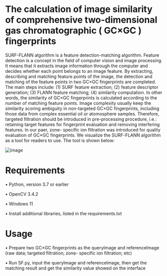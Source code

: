 The calculation of image similarity of comprehensive two-dimensional gas chromatographic ( GC×GC ) fingerprints
==

SURF-FLANN algorithm is a feature detection-matching algorithm. Feature detection is a concept in the field of computer vision and image processing. It means that it extracts image information through the computer and decides whether each point belongs to an image feature. By extracting, describing and matching feature points of the image, the detection and matching of the feature points in two GC×GC fingerprints are completed. The main steps include: (1) SURF feature extraction; (2) feature descriptor generation; (3) FLANN feature matching; (4) similarity computation. In other words, the similarity of GC×GC fingerprints is calculated according to the number of matching feature points.
Image complexity usually keep the similarity scoring ambiguity in non-targeted GC×GC fingerprints, including those data from complex essential oil or atomosphere samples. Therefore, targeted filtration should be introduced in pre-processing procedure, i.e.: retaining target features for fingerprint evaluation and removing interfering features. In our paer, zone- specific ion filtration was introduced for quality evaluation of GC×GC fingerprints. 
We visualize the SURF-FLANN algorithm as a tool for readers to use. The tool is shown below:

![image](https://user-images.githubusercontent.com/76737318/226507374-092a8991-d050-4676-826e-a7379095e797.png)


 
Requirements
==
•	Python, version 3.7 or earlier

•	OpenCV 3.4.2

•	Windows 11

•	Install additional libraries, listed in the requirements.txt

Usage
==
•	Prepare two GC×GC fingerprints as the queryImage and referenceImage
  (raw data; targeted filtration; zone- specific ion filtration; etc)
  
•	Run SF.py, input the queryImage and referenceImage, then get the matching result and get the similarity value showed on the interface

